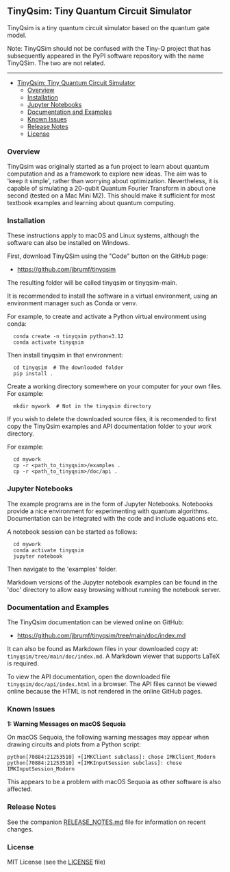 ## TinyQsim: Tiny Quantum Circuit Simulator

TinyQsim is a tiny quantum circuit simulator based on the quantum gate model.

Note: TinyQSim should not be confused with the Tiny-Q project that has subsequently appeared in the PyPI software repository with the name TinyQSim. The two are not related.

---

<!-- TOC -->

- [TinyQsim: Tiny Quantum Circuit Simulator](#tinyqsim-tiny-quantum-circuit-simulator)
  - [Overview](#overview)
  - [Installation](#installation)
  - [Jupyter Notebooks](#jupyter-notebooks)
  - [Documentation and Examples](#documentation-and-examples)
  - [Known Issues](#known-issues)
  - [Release Notes](#release-notes)
  - [License](#license)

<!-- TOC -->

### Overview

TinyQsim was originally started as a fun project to learn about quantum computation and as a framework to explore new ideas. The aim was to 'keep it simple', rather than worrying about optimization. Nevertheless, it is capable of simulating a 20-qubit Quantum Fourier Transform in about one second (tested on a Mac Mini M2). This should make it sufficient for most textbook examples and learning about quantum computing.

### Installation

These instructions apply to macOS and Linux systems, although the software can also be installed on Windows.

First, download TinyQSim using the "Code" button on the GitHub page:

- https://github.com/jbrumf/tinyqsim
 
The resulting folder will be called tinyqsim or tinyqsim-main.

It is recommended to install the software in a virtual environment, using an environment manager such as Conda or venv.

For example, to create and activate a Python virtual environment using conda:

```
  conda create -n tinyqsim python=3.12
  conda activate tinyqsim
```

Then install tinyqsim in that environment:

```
  cd tinyqsim  # The downloaded folder
  pip install .
```

Create a working directory somewhere on your computer for your own files. For example:

```
  mkdir mywork  # Not in the tinyqsim directory
```

If you wish to delete the downloaded source files, it is recomended to first copy the TinyQsim examples and API documentation folder to your work directory.

For example:

```
  cd mywork
  cp -r <path_to_tinyqsim>/examples .
  cp -r <path_to_tinyqsim>/doc/api .
```

### Jupyter Notebooks

The example programs are in the form of Jupyter Notebooks. Notebooks provide a nice environment for experimenting with quantum algorithms. Documentation can be integrated with the code and include equations etc.

A notebook session can be started as follows:

```
  cd mywork
  conda activate tinyqsim
  jupyter notebook
```

Then navigate to the 'examples' folder.

Markdown versions of the Jupyter notebook examples can be found in the 'doc' directory to allow easy browsing without running the notebook server.

### Documentation and Examples

The TinyQsim documentation can be viewed online on GitHub:

- https://github.com/jbrumf/tinyqsim/tree/main/doc/index.md

It can also be found as Markdown files in your downloaded copy at:
`tinyqsim/tree/main/doc/index.md`. A Markdown viewer that supports LaTeX is required.

To view the API documentation, open the downloaded file `tinyqsim/doc/api/index.html` in a browser. The API files cannot be viewed online because the HTML is not rendered in the online GitHub pages.

### Known Issues

**1: Warning Messages on macOS Sequoia**

On macOS Sequoia, the following warning messages may appear when drawing circuits and plots from a Python script:
```
python[70884:21253510] +[IMKClient subclass]: chose IMKClient_Modern
python[70884:21253510] +[IMKInputSession subclass]: chose IMKInputSession_Modern
```

This appears to be a problem with macOS Sequoia as other software is also affected.

### Release Notes

See the companion [RELEASE_NOTES.md](RELEASE_NOTES.md) file for information on recent changes.

### License

MIT License (see the [LICENSE](LICENSE) file)
